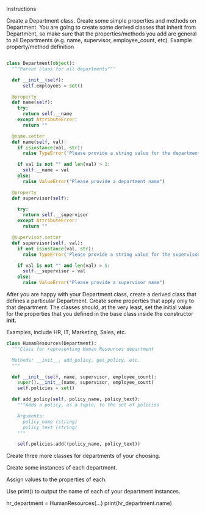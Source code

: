 Instructions

Create a Department class. Create some simple properties and methods on Department. You are going to create some derived classes that inherit from Department, so make sure that the properties/methods you add are general to all Departments (e.g. name, supervisor, employee_count, etc).
Example property/method definition

```python

class Department(object):
  """Parent class for all departments"""

  def __init__(self):
      self.employees = set()

  @property
  def name(self):
    try:
      return self.__name
    except AttributeError:
      return ""

  @name.setter
  def name(self, val):
    if isinstance(val, str):
      raise TypeError('Please provide a string value for the department name')

    if val is not "" and len(val) > 1:
      self.__name = val
    else:
      raise ValueError("Please provide a department name")

  @property
  def supervisor(self):

    try:
      return self.__supervisor
    except AttributeError:
      return ""

  @supervisor.setter
  def supervisor(self, val):
    if not isinstance(val, str):
      raise TypeError('Please provide a string value for the supervisor name')

    if val is not "" and len(val) > 5:
      self.__supervisor = val
    else:
      raise ValueError("Please provide a supervisor name")

```
After you are happy with your Department class, create a derived class that defines a particular Department. Create some properties that apply only to that department.
The classes should, at the very least, set the initial value for the properties that you defined in the base class inside the constructor __init__.

Examples, include HR, IT, Marketing, Sales, etc.

```python
class HumanResources(Department):
  """Class for representing Human Resources department

  Methods: __init__, add_policy, get_policy, etc.
  """

  def __init__(self, name, supervisor, employee_count):
    super().__init__(name, supervisor, employee_count)
    self.policies = set()

  def add_policy(self, policy_name, policy_text):
    """Adds a policy, as a tuple, to the set of policies

    Arguments:
      policy_name (string)
      policy_text (string)
    """

    self.policies.add((policy_name, policy_text))
```
Create three more classes for departments of your choosing.

Create some instances of each department.

Assign values to the properties of each.

Use print() to output the name of each of your department instances.

hr_department = HumanResources(...)
print(hr_department.name)